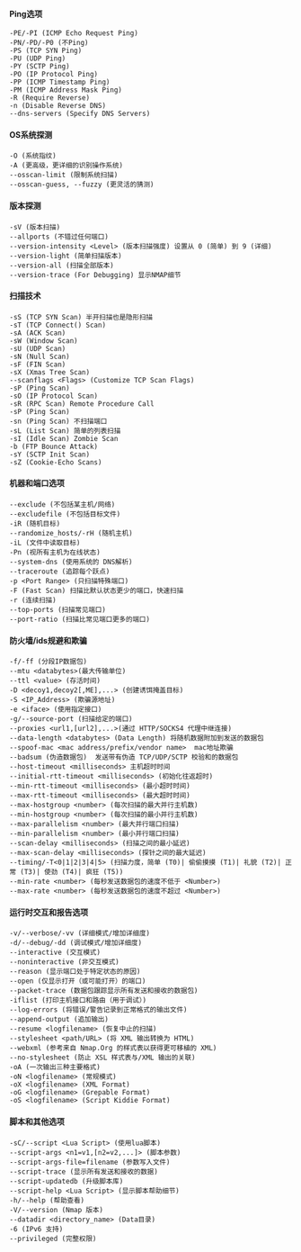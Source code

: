 #### Ping选项
	-PE/-PI (ICMP Echo Request Ping)
	-PN/-PD/-P0 (不Ping)
	-PS (TCP SYN Ping)
	-PU (UDP Ping)
	-PY (SCTP Ping)
	-PO (IP Protocol Ping)
	-PP (ICMP Timestamp Ping)
	-PM (ICMP Address Mask Ping)
	-R (Require Reverse)
	-n (Disable Reverse DNS)
	--dns-servers (Specify DNS Servers)
#### OS系统探测
	-O (系统指纹)
	-A (更高级，更详细的识别操作系统)
	--osscan-limit (限制系统扫描)
	--osscan-guess, --fuzzy (更灵活的猜测)
#### 版本探测
	-sV (版本扫描)
	--allports (不错过任何端口)
	--version-intensity <Level> (版本扫描强度) 设置从 0 (简单) 到 9 (详细)
	--version-light (简单扫描版本)
	--version-all (扫描全部版本)
	--version-trace (For Debugging) 显示NMAP细节
#### 扫描技术
	-sS (TCP SYN Scan) 半开扫描也是隐形扫描
	-sT (TCP Connect() Scan) 
	-sA (ACK Scan)
	-sW (Window Scan)
	-sU (UDP Scan)
	-sN (Null Scan)
	-sF (FIN Scan)
	-sX (Xmas Tree Scan)
	--scanflags <Flags> (Customize TCP Scan Flags)
	-sP (Ping Scan)
	-sO (IP Protocol Scan)
	-sR (RPC Scan) Remote Procedure Call
	-sP (Ping Scan)
	-sn (Ping Scan) 不扫描端口
	-sL (List Scan) 简单的列表扫描
	-sI (Idle Scan) Zombie Scan
	-b (FTP Bounce Attack)
	-sY (SCTP Init Scan)
	-sZ (Cookie-Echo Scans)
#### 机器和端口选项
	--exclude (不包括某主机/网络) 
	--excludefile (不包括目标文件)
	-iR (随机目标)
	--randomize_hosts/-rH (随机主机)
	-iL (文件中读取目标) 
	-Pn (视所有主机为在线状态) 
	--system-dns (使用系统的 DNS解析)
	--traceroute (追踪每个跃点)
	-p <Port Range> (只扫描特殊端口)
	-F (Fast Scan) 扫描比默认状态更少的端口，快速扫描
	-r (连续扫描) 
	--top-ports (扫描常见端口)
	--port-ratio (扫描比常见端口更多的端口)
#### 防火墙/ids规避和欺骗
	-f/-ff (分段IP数据包)
	--mtu <databytes>(最大传输单位)
	--ttl <value> (存活时间)
	-D <decoy1,decoy2[,ME],...> (创建诱饵掩盖目标)
	-S <IP_Address> (欺骗源地址)
	-e <iface> (使用指定接口)
	-g/--source-port (扫描给定的端口)
	--proxies <url1,[url2],...>(通过 HTTP/SOCKS4 代理中继连接)
	--data-length <databytes> (Data Length) 将随机数据附加到发送的数据包
	--spoof-mac <mac address/prefix/vendor name>  mac地址欺骗
	--badsum (伪造数据包)  发送带有伪造 TCP/UDP/SCTP 校验和的数据包
	--host-timeout <milliseconds> 主机超时时间
	--initial-rtt-timeout <milliseconds> (初始化往返超时)
	--min-rtt-timeout <milliseconds> (最小超时时间)
	--max-rtt-timeout <milliseconds> (最大超时时间)
	--max-hostgroup <number> (每次扫描的最大并行主机数)
	--min-hostgroup <number> (每次扫描的最小并行主机数)
	--max-parallelism <number> (最大并行端口扫描)
	--min-parallelism <number> (最小并行端口扫描)
	--scan-delay <milliseconds> (扫描之间的最小延迟)
	--max-scan-delay <milliseconds> (探针之间的最大延迟)
	--timing/-T<0|1|2|3|4|5> (扫描力度，简单 (T0)| 偷偷摸摸 (T1)| 礼貌 (T2)| 正常 (T3)| 使劲 (T4)| 疯狂 (T5))
	--min-rate <number> (每秒发送数据包的速度不低于 <Number>)
	--max-rate <number> (每秒发送数据包的速度不超过 <Number>)
#### 运行时交互和报告选项
	-v/--verbose/-vv (详细模式/增加详细度)
	-d/--debug/-dd (调试模式/增加详细度)
	--interactive (交互模式)
	--noninteractive (非交互模式)
	--reason (显示端口处于特定状态的原因)
	--open (仅显示打开（或可能打开）的端口)
	--packet-trace (数据包跟踪显示所有发送和接收的数据包)
	-iflist (打印主机接口和路由（用于调试）)
	--log-errors (将错误/警告记录到正常格式的输出文件)
	--append-output (追加输出)
	--resume <logfilename> (恢复中止的扫描)
	--stylesheet <path/URL> (将 XML 输出转换为 HTML)
	--webxml (参考来自 Nmap.Org 的样式表以获得更可移植的 XML)
	--no-stylesheet (防止 XSL 样式表与/XML 输出的关联)
	-oA (一次输出三种主要格式)
	-oN <logfilename> (常规模式)
	-oX <logfilename> (XML Format)
	-oG <logfilename> (Grepable Format)
	-oS <logfilename> (Script Kiddie Format)
#### 脚本和其他选项
	-sC/--script <Lua Script> (使用lua脚本)
	--script-args <n1=v1,[n2=v2,...]> (脚本参数)
	--script-args-file=filename (参数写入文件)
	--script-trace (显示所有发送和接收的数据)
	--script-updatedb (升级脚本库)
	--script-help <Lua Script> (显示脚本帮助细节)
	-h/--help (帮助查看)
	-V/--version (Nmap 版本)
	--datadir <directory_name> (Data目录)
	-6 (IPv6 支持)
	--privileged (完整权限)
